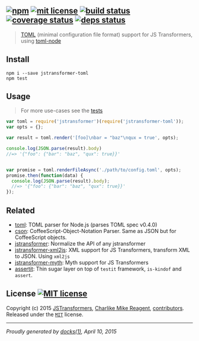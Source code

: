 ## [![npm][npmjs-img]][npmjs-url] [![mit license][license-img]][license-url] [![build status][travis-img]][travis-url] [![coverage status][coveralls-img]][coveralls-url] [![deps status][daviddm-img]][daviddm-url]

> [TOML](https://github.com/toml-lang/toml) (minimal configuration file format) support for JS Transformers, using [toml-node](https://github.com/BinaryMuse/toml-node)

## Install
```
npm i --save jstransformer-toml
npm test
```


## Usage
> For more use-cases see the [tests](./test/index.js)

```js
var toml = require('jstransformer')(require('jstransformer-toml'));
var opts = {};

var result = toml.render('[foo]\nbar = "baz"\nqux = true', opts);

console.log(JSON.parse(result).body)
//=> '{"foo": {"bar": "baz", "qux": true}}'


var promise = toml.renderFileAsync('./path/to/config.toml', opts);
promise.then(function(data) {
  console.log(JSON.parse(result).body);
  //=> '{"foo": {"bar": "baz", "qux": true}}'
});
```


## Related
- [toml](https://github.com/BinaryMuse/toml-node): TOML parser for Node.js (parses TOML spec v0.4.0)
- [cson](https://github.com/bevry/cson): CoffeeScript-Object-Notation Parser. Same as JSON but for CoffeeScript objects.
- [jstransformer](https://github.com/jstransformers/jstransformer): Normalize the API of any jstransformer
- [jstransformer-xml2js](https://github.com/tunnckoCore/jstransformer-xml2js): XML support for JS Transformers, transform XML to JSON. Using `xml2js`
- [jstransformer-myth](https://github.com/jstransformers/jstransformer-myth): Myth support for JS Transformers
- [assertit](https://github.com/tunnckoCore/assertit): Thin sugar layer on top of `testit` framework, `is-kindof` and `assert`.


## License [![MIT license][license-img]][license-url]
Copyright (c) 2015 [JSTransformers][jstransformers-url], [Charlike Mike Reagent][contrib-more], [contributors][contrib-graf].  
Released under the [`MIT`][license-url] license.


[jstransformers-url]: https://github.com/jstransformers

[npmjs-url]: http://npm.im/jstransformer-toml
[npmjs-img]: https://img.shields.io/npm/v/jstransformer-toml.svg?style=flat&label=jstransformer-toml

[coveralls-url]: https://coveralls.io/r/jstransformers/jstransformer-toml?branch=master
[coveralls-img]: https://img.shields.io/coveralls/jstransformers/jstransformer-toml.svg?style=flat

[license-url]: https://github.com/jstransformers/jstransformer-toml/blob/master/LICENSE.md
[license-img]: https://img.shields.io/badge/license-MIT-blue.svg?style=flat

[travis-url]: https://travis-ci.org/jstransformers/jstransformer-toml
[travis-img]: https://img.shields.io/travis/jstransformers/jstransformer-toml.svg?style=flat

[daviddm-url]: https://david-dm.org/jstransformers/jstransformer-toml
[daviddm-img]: https://img.shields.io/david/jstransformers/jstransformer-toml.svg?style=flat

[author-gratipay]: https://gratipay.com/tunnckoCore
[author-twitter]: https://twitter.com/tunnckoCore
[author-github]: https://github.com/tunnckoCore
[author-npmjs]: https://npmjs.org/~tunnckocore

[contrib-more]: http://j.mp/1stW47C
[contrib-graf]: https://github.com/jstransformers/jstransformer-toml/graphs/contributors

***

_Proudly generated by [docks(1)](https://github.com/tunnckoCore), April 10, 2015_